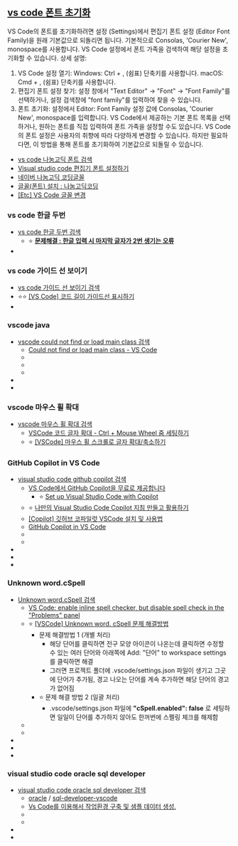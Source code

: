 ## [vs code 폰트 초기화](https://www.google.com/search?q=vs+code+%ED%8F%B0%ED%8A%B8+%EC%B4%88%EA%B8%B0%ED%99%94&newwindow=1&sca_esv=08e5a2bc280f5ca1&rlz=1C1GCEU_koKR1161KR1161&ei=4XUhaKWXIJHj1e8PjuiTgAI&ved=0ahUKEwjli-KHiZ2NAxWRcfUHHQ70BCAQ4dUDCBA&uact=5&oq=vs+code+%ED%8F%B0%ED%8A%B8+%EC%B4%88%EA%B8%B0%ED%99%94&gs_lp=Egxnd3Mtd2l6LXNlcnAiGHZzIGNvZGUg7Y-w7Yq4IOy0iOq4sO2ZlDIJECEYoAEYChgqSLKMAlC6gQJYg4oCcAV4AZABApgBiQKgAZsNqgEDMi03uAEDyAEA-AEBmAIIoAL1BcICChAAGLADGNYEGEfCAgcQIRigARgKmAMAiAYBkAYKkgcFNS4wLjOgB_sXsgcDMi0zuAfjBQ&sclient=gws-wiz-serp)
VS Code의 폰트를 초기화하려면 설정 (Settings)에서 편집기 폰트 설정 (Editor Font Family)을 원래 기본값으로 되돌리면 됩니다. 기본적으로 Consolas, 'Courier New', monospace를 사용합니다. VS Code 설정에서 폰트 가족을 검색하여 해당 설정을 초기화할 수 있습니다. 
상세 설명:
1. VS Code 설정 열기:
Windows: Ctrl + , (쉼표) 단축키를 사용합니다. 
macOS: Cmd + , (쉼표) 단축키를 사용합니다. 
2. 편집기 폰트 설정 찾기:
설정 창에서 "Text Editor" → "Font" → "Font Family"를 선택하거나, 설정 검색창에 "font family"를 입력하여 찾을 수 있습니다. 
3. 폰트 초기화:
설정에서 Editor: Font Family 설정 값에 Consolas, 'Courier New', monospace를 입력합니다. 
VS Code에서 제공하는 기본 폰트 목록을 선택하거나, 원하는 폰트를 직접 입력하여 폰트 가족을 설정할 수도 있습니다. 
VS Code의 폰트 설정은 사용자의 취향에 따라 다양하게 변경할 수 있습니다. 하지만 필요하다면, 이 방법을 통해 폰트를 초기화하여 기본값으로 되돌릴 수 있습니다. 

- [vs code 나눔고딕 폰트 검색](https://www.google.com/search?q=vs+code+%EB%82%98%EB%88%94%EA%B3%A0%EB%94%95+%ED%8F%B0%ED%8A%B8&rlz=1C1GCEU_koKR1161KR1161&oq=vs+code+%EB%82%98%EB%88%94%EA%B3%A0%EB%94%95+%ED%8F%B0%ED%8A%B8&gs_lcrp=EgZjaHJvbWUyBggAEEUYOTIJCAEQIRgKGKABMgkIAhAhGAoYoAHSAQkzMzQ4OGowajeoAgCwAgA&sourceid=chrome&ie=UTF-8)
- [Visual studio code 편집기 폰트 설정하기](https://tttsss77.tistory.com/97)
- [네이버 나눔고딕 코딩글꼴](https://github.com/naver/nanumfont)
- [글꼴(폰트) 설치 : 나눔고딕코딩](https://tttsss77.tistory.com/209)
- [[Etc] VS Code 글꼴 변경](https://hyeonjiwon.github.io/etc/vscode-%EA%B8%80%EA%BC%B4-%EB%B3%80%EA%B2%BD/)

### **vs code 한글 두번**
- [vs code 한글 두번 검색](https://www.google.com/search?q=vs+code+%ED%95%9C%EA%B8%80+%EB%91%90%EB%B2%88&rlz=1C1GCEU_koKR1161KR1161&oq=vs+code+%ED%95%9C%EA%B8%80+%EB%91%90%EB%B2%88&gs_lcrp=EgZjaHJvbWUyBggAEEUYOdIBCDY2NzZqMGo3qAIAsAIA&sourceid=chrome&ie=UTF-8)
  - ⭐ [**문제해결 : 한글 입력 시 마지막 글자가 2번 생기는 오류**](https://velog.io/@nuyhes/%EB%AC%B8%EC%A0%9C%ED%95%B4%EA%B2%B0-%ED%95%9C%EA%B8%80-%EC%9E%85%EB%A0%A5-%EC%8B%9C-%EB%A7%88%EC%A7%80%EB%A7%89-%EA%B8%80%EC%9E%90%EA%B0%80-2%EB%B2%88-%EC%83%9D%EA%B8%B0%EB%8A%94-%EC%98%A4%EB%A5%98)
- []()

### vs code 가이드 선 보이기
- [vs code 가이드 선 보이기 검색](https://www.google.com/search?q=vs+code+%EA%B0%80%EC%9D%B4%EB%93%9C+%EC%84%A0+%EB%B3%B4%EC%9D%B4%EA%B8%B0&newwindow=1&sca_esv=8ff83a0cf2859f3b&ei=Z1RjaImnDd2C2roPk8-8gAg&oq=VS+CODE++%EA%B0%80%EC%9D%B4%EB%93%9C+%EC%84%A0+&gs_lp=Egxnd3Mtd2l6LXNlcnAiF1ZTIENPREUgIOqwgOydtOuTnCDshKAgKgIIADIJECEYoAEYChgqMgcQIRigARgKMgcQIRigARgKMgcQIRigARgKMgcQIRigARgKSP0wUK0EWLckcAF4AZABAZgBnAKgAbwXqgEGMi4wLjExuAEDyAEA-AEBmAILoAK5EcICChAAGLADGNYEGEfCAgoQABiABBhDGIoFwgIFEAAYgATCAgcQABiABBgNwgIIEAAYCBgNGB7CAgUQABjvBcICCBAAGIAEGKIEwgIGEAAYDRgemAMAiAYBkAYHkgcFMy4wLjigB6Y5sgcFMi4wLji4B7YRwgcFMS42LjTIBxs&sclient=gws-wiz-serp)
- ⭐⭐ [[VS Code] 코드 길이 가이드선 표시하기](https://ldne.tistory.com/460)
- []()
### vscode java 
- [vscode could not find or load main class 검색](https://www.google.com/search?q=vscode+could+not+find+or+load+main+class&newwindow=1&sca_esv=36222d67fa35b916&ei=0vyPaPHQGsOmvr0PlrnE-QM&ved=0ahUKEwjxgYic8e-OAxVDk68BHZYcMT8Q4dUDCBA&uact=5&oq=vscode+could+not+find+or+load+main+class&gs_lp=Egxnd3Mtd2l6LXNlcnAiKHZzY29kZSBjb3VsZCBub3QgZmluZCBvciBsb2FkIG1haW4gY2xhc3MyBhAAGAcYHjIGEAAYBxgeMgYQABgHGB4yBhAAGAcYHjIGEAAYBxgeMgYQABgHGB4yBhAAGAcYHjIFEAAY7wVI9B1Q_g5YjRxwAXgBkAEAmAGdAqAByAyqAQMyLTa4AQPIAQD4AQGYAgKgApYCwgIKEAAYsAMY1gQYR5gDAIgGAZAGCpIHBTEuMC4xoAf8OLIHAzItMbgHjwLCBwUwLjEuMcgHBw&sclient=gws-wiz-serp)
  - [Could not find or load main class - VS Code](https://stackoverflow.com/questions/57857855/could-not-find-or-load-main-class-vs-code)
  - []()
  - []()
  - []()
- []()
- []()

### vscode 마우스 휠 확대
- [vscode 마우스 휠 확대 검색](https://www.google.com/search?q=vscode+%EB%A7%88%EC%9A%B0%EC%8A%A4+%ED%9C%A0+%ED%99%95%EB%8C%80&rlz=1C1GCEU_koKR1161KR1161&oq=vs+code+%EB%A7%88%EB%AC%B4%EC%8A%A4&gs_lcrp=EgZjaHJvbWUqCQgCEAAYDRiABDIGCAAQRRg5MgkIARAAGA0YgAQyCQgCEAAYDRiABDIJCAMQABgNGIAEMgkIBBAAGA0YgAQyCQgFEAAYDRiABDIICAYQABgNGB4yCAgHEAAYDRgeMggICBAAGA0YHjIICAkQABgNGB7SAQkxMTMzNmowajeoAgCwAgA&sourceid=chrome&ie=UTF-8)
  - [VSCode 코드 글자 확대 - Ctrl + Mouse Wheel 줌 세팅하기](https://kincoding.com/entry/VSCode-%EC%BD%94%EB%93%9C-%EA%B8%80%EC%9E%90-%ED%99%95%EB%8C%80-Ctrl-Mouse-Wheel-%EC%A4%8C-%EC%84%B8%ED%8C%85%ED%95%98%EA%B8%B0)
  - ⭐ [[VSCode] 마우스 휠 스크롤로 글자 확대/축소하기](https://hianna.tistory.com/356)

### GitHub Copilot in VS Code
- [visual studio code github copilot 검색](https://www.google.com/search?q=visual+studio+code+github+copilot&newwindow=1&sca_esv=c8eca704bf034f17&ei=SGtGaLHWPPDf2roP36ObiAU&ved=0ahUKEwixmqqUyOONAxXwr1YBHd_RBlEQ4dUDCBA&uact=5&oq=visual+studio+code+github+copilot&gs_lp=Egxnd3Mtd2l6LXNlcnAiIXZpc3VhbCBzdHVkaW8gY29kZSBnaXRodWIgY29waWxvdDIFEAAYgAQyBRAAGIAEMgYQABgHGB4yBhAAGAcYHjIGEAAYBxgeMgYQABgHGB4yBhAAGAcYHjIGEAAYBxgeMgYQABgHGB4yBhAAGAcYHkjgLFDoCFikK3ABeAGQAQCYAb8CoAGbIqoBBjItMTcuMbgBA8gBAPgBAZgCBKAC2QXCAgoQABiwAxjWBBhHmAMAiAYBkAYKkgcFMS4wLjOgB6aWAbIHAzItM7gH1gXCBwUwLjEuM8gHEg&sclient=gws-wiz-serp)
  - [VS Code에서 GitHub Copilot을 무료로 제공합니다](https://techcommunity.microsoft.com/blog/azuredevcommunityblog/vs-code%EC%97%90%EC%84%9C-github-copilot%EC%9D%84-%EB%AC%B4%EB%A3%8C%EB%A1%9C-%EC%A0%9C%EA%B3%B5%ED%95%A9%EB%8B%88%EB%8B%A4/4377105)
    - ⭐ [Set up Visual Studio Code with Copilot](https://code.visualstudio.com/docs/copilot/setup-simplified)
  - ⭐ [나만의 Visual Studio Code Copilot 지침 만들고 활용하기](https://d2.naver.com/helloworld/6615449)
  - [[Copilot] 깃허브 코파일럿 VSCode 설치 및 사용법](https://goldenrabbit.co.kr/2024/05/02/copilot-%EA%B9%83%ED%97%88%EB%B8%8C-%EC%BD%94%ED%8C%8C%EC%9D%BC%EB%9F%BF-vscode-%EC%84%A4%EC%B9%98-%EB%B0%8F-%EC%82%AC%EC%9A%A9%EB%B2%95/)
  - [GitHub Copilot in VS Code](https://code.visualstudio.com/docs/copilot/overview)
  - []()
  - []()
- []()
- []()
- []()
### Unknown word.cSpell
- [Unknown word.cSpell 검색](https://www.google.com/search?q=Unknown+word.cSpell&oq=Unknown+word.cSpell&gs_lcrp=EgZjaHJvbWUyBggAEEUYOTIGCAEQABgeMgYIAhAAGB4yCAgDEAAYBRgeMggIBBAAGAUYHjIICAUQABgFGB4yCAgGEAAYBRgeMggIBxAAGAUYHjIICAgQABgFGB4yCAgJEAAYBRge0gEIMTAzMmowajeoAgCwAgA&sourceid=chrome&ie=UTF-8)
  - [VS Code: enable inline spell checker, but disable spell check in the "Problems" panel](https://stackoverflow.com/questions/50309834/vs-code-enable-inline-spell-checker-but-disable-spell-check-in-the-problems)
  - ⭐ [[VSCode] Unknown word. cSpell 문제 해결방법](https://dtbb.tistory.com/21)
    - 문제 해결방법 1  (개별 처리)
      - 해당 단어를 클릭하면 전구 모양 아이콘이 나온는데 클릭하면 수정할 수 있는 여러 단어와 아래쪽에 Add: "단어"  to workspace settings를 클릭하면 해결
      - 그러면 프로젝트 폴더에 .vscode/settings.json  파일이 생기고 그곳에 단어가 추가됨, 경고 나오는 단어를 계속 추가하면 해당 단어의 경고가 없어짐
    - ⭐ 문제 해결 방법 2  (일괄 처리)
      - .vscode/settings.json 파일에  **"cSpell.enabled": false** 로 세팅하면 일일이 단어를 추가하지 않아도 한꺼번에 스펠링 체크를 해제함
  - []()
  - []()
- []()
- []()
- []()

### visual studio code oracle sql developer
- [visual studio code oracle sql developer 검색](https://www.google.com/search?q=visual+studio+code+oracle+sql+developer&newwindow=1&sca_esv=34818ba099183b4b&ei=vxpnaM6xI_7h2roPjbKn0Aw&start=20&sa=N&sstk=Ac65TH6gK9j01vRMSlLt8YxY36u4Nwrp-qVikDyS4uuuY2r9u6a5GbEo0FEypfaHyrxbA1vwgtH9HNB8i_yHhjVNPryyGfPFEXbTWtaKJ37NaIUUVRIZm6UWzOhQFQ2EmZk_&ved=2ahUKEwiOjZf_86GOAxX-sFYBHQ3ZCco4ChDy0wN6BAgKEAc&biw=1135&bih=1197&dpr=0.8)
  - [oracle](https://github.com/oracle) / [sql-developer-vscode](https://github.com/oracle/sql-developer-vscode)
  - [Vs Code를 이용해서 작업환경 구축 및 샘플 데이터 생성.](https://blog.allres.co.kr/Board/Detail/1025/ORACLE)
  - []()
  - []()
- []()
- []()